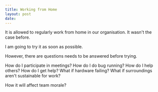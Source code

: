 ```yaml
---
title: Working from Home
layout: post
date:
---
```


It is allowed to regularly work from home in our organisation.
It wasn't the case before.

I am going to try it as soon as possible.

However, there are questions needs to be answered before trying.

How do I participate in meetings?
How do I do bug running?
How do I help others?
How do I get help?
What if hardware failing?
What if surroundings aren't sustainable for work?

How it will affect team morale?
